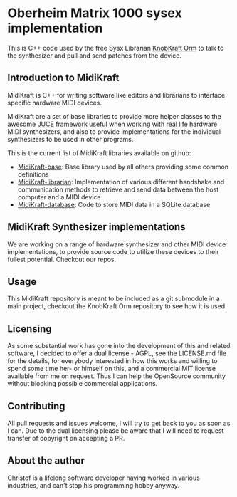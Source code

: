 # Oberheim Matrix 1000 sysex implementation

This is C++ code used by the free Sysx Librarian [KnobKraft Orm](https://github.com/christofmuc/KnobKraft-orm) to talk to the synthesizer and pull and send patches from the device.

## Introduction to MidiKraft

MidiKraft is C++ for writing software like editors and librarians to interface specific hardware MIDI devices.

MidiKraft are a set of base libraries to provide more helper classes to the awesome [JUCE](https://github.com/juce-framework/JUCE) framework useful when working with real life hardware MIDI synthesizers, and also to provide implementations for the individual synthesizers to be used in other programs.

 This is the current list of MidiKraft libraries available on github:

  * [MidiKraft-base](https://github.com/christofmuc/MidiKraft-base): Base library used by all others providing some common definitions
  * [MidiKraft-librarian](https://github.com/christofmuc/MidiKraft-librarian): Implementation of various different handshake and communication methods to retrieve and send data between the host computer and a MIDI device
  * [MidiKraft-database](https://github.com/christofmuc/MidiKraft-database): Code to store MIDI data in a SQLite database

## MidiKraft Synthesizer implementations

We are working on a range of hardware synthesizer and other MIDI device implementations, to provide source code to utilize these devices to their fullest potential. Checkout our repos.
  
## Usage

This MidiKraft repository is meant to be included as a git submodule in a main project, checkout the KnobKraft Orm repository to see how it is used.

## Licensing

As some substantial work has gone into the development of this and related software, I decided to offer a dual license - AGPL, see the LICENSE.md file for the details, for everybody interested in how this works and willing to spend some time her- or himself on this, and a commercial MIT license available from me on request. Thus I can help the OpenSource community without blocking possible commercial applications.

## Contributing

All pull requests and issues welcome, I will try to get back to you as soon as I can. Due to the dual licensing please be aware that I will need to request transfer of copyright on accepting a PR. 

## About the author

Christof is a lifelong software developer having worked in various industries, and can't stop his programming hobby anyway. 

